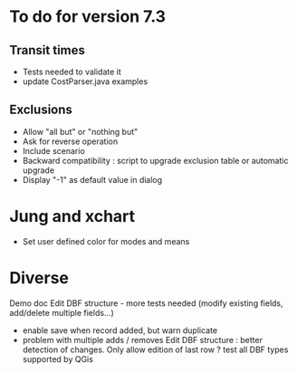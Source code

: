 # To do for version 7.3


## Transit times
- Tests needed to validate it
- update CostParser.java examples

## Exclusions
- Allow "all but" or "nothing but"
- Ask for reverse operation
- Include scenario
- Backward compatibility : script to upgrade exclusion table or automatic upgrade
- Display "-1" as default value in dialog
  
# Jung and xchart
- Set user defined color for modes and means

# Diverse
Demo doc
Edit DBF structure - more tests needed (modify existing fields, add/delete multiple fields...) 
- enable save when record added, but warn duplicate
- problem with multiple adds / removes
Edit DBF structure : better detection of changes. Only allow edition of last row ?
test all DBF types supported by QGis

